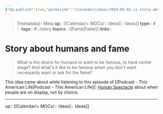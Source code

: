 ```yaml
---
{"dg-publish":true,"permalink":"/calendar/ideas/2024-05-01-ij-story-about-humans-and-fame/","title":"Story about humans and fame"}
---
```


> [!metadata]- Meta
> **up**:: [[Calendar/+ MOCs/💡 Ideas\|💡 Ideas]]
> **type**:: #💡
> **tags**:: #💡/story
> **topics**:: [[Fame\|Fame]]
> **links**::

# Story about humans and fame

> What is the desire for humans to want to be famous, to have center stage? And what's it like to be famous when you don't want necessarily want or ask for the fame?

This idea came about while listening to this episode of [[Podcast - This American Life\|Podcast - This American Life]]: [Human Spectacle](https://pca.st/episode/fdefb4a1-28f1-46a4-855e-9c52dd59f61c) about when people are on display, not by choice.

---
up:: [[Calendar/+ MOCs/💡 Ideas\|💡 Ideas]]

